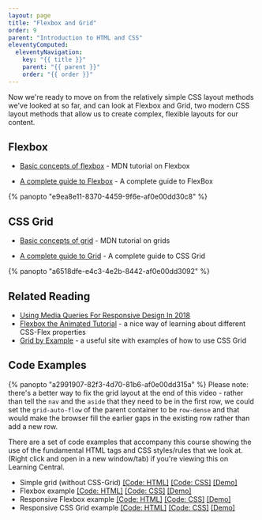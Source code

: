 ```yaml
---
layout: page
title: "Flexbox and Grid"
order: 9
parent: "Introduction to HTML and CSS"
eleventyComputed:
  eleventyNavigation:
    key: "{{ title }}"
    parent: "{{ parent }}"
    order: "{{ order }}"
---
```


Now we're ready to move on from the relatively simple CSS layout methods we've looked at so far, and can look at Flexbox and Grid, two modern CSS layout methods that allow us to create complex, flexible layouts for our content.

## Flexbox

-   [Basic concepts of flexbox](https://developer.mozilla.org/en-US/docs/Web/CSS/CSS_Flexible_Box_Layout/Basic_Concepts_of_Flexbox) - MDN tutorial on Flexbox

-   [A complete guide to Flexbox](https://css-tricks.com/snippets/css/a-guide-to-flexbox/) - A complete guide to FlexBox

{% panopto "e9ea8e11-8370-4459-9f6e-af0e00dd30c8" %}

## CSS Grid

-   [Basic concepts of grid](https://developer.mozilla.org/en-US/docs/Web/CSS/CSS_Grid_Layout/Basic_Concepts_of_Grid_Layout) - MDN tutorial on grids

-   [A complete guide to Grid](https://css-tricks.com/snippets/css/complete-guide-grid/) - A complete guide to CSS Grid

{% panopto "a6518dfe-e4c3-4e2b-8442-af0e00dd3092" %}

## Related Reading

-   [Using Media Queries For Responsive Design In 2018](https://www.smashingmagazine.com/2018/02/media-queries-responsive-design-2018/)
-   [Flexbox the Animated Tutorial](https://medium.com/@js_tut/flexbox-the-animated-tutorial-8075cbe4c1b2) - a nice way of learning about different CSS-Flex properties
-   [Grid by Example](https://gridbyexample.com/examples/) - a useful site with examples of how to use CSS Grid

## Code Examples

{% panopto "a2991907-82f3-4d70-81b6-af0e00dd315a" %}
Please note: there's a better way to fix the grid layout at the end of this video - rather than tell the `nav` and the `aside` that they need to be in the first row, we could set the `grid-auto-flow` of the parent container to be `row-dense` and that would make the browser fill the earlier gaps in the existing row rather than add a new row.

There are a set of code examples that accompany this course showing the use of the fundamental HTML tags and CSS styles/rules that we look at. (Right click and open in a new window/tab) if you're viewing this on Learning Central.

-   Simple grid (without CSS-Grid) [[Code: HTML]](https://github.com/martinjc/introduction-to-html-and-css/blob/master/src/examples/simple-grid/index.html) [[Code: CSS]](https://github.com/martinjc/introduction-to-html-and-css/blob/master/src/examples/simple-grid/css/style.css) [[Demo]](https://martinjc.github.io/introduction-to-html-and-css/examples/simple-grid/)
-   Flexbox example [[Code: HTML]](https://github.com/martinjc/introduction-to-html-and-css/blob/master/src/examples/flex/1/index.html) [[Code: CSS]](https://github.com/martinjc/introduction-to-html-and-css/blob/master/src/examples/flex/1/style.css) [[Demo]](https://martinjc.github.io/introduction-to-html-and-css/examples/flex/1)
-   Responsive Flexbox example [[Code: HTML]](https://github.com/martinjc/introduction-to-html-and-css/blob/master/src/examples/flex/2/index.html) [[Code: CSS]](https://github.com/martinjc/introduction-to-html-and-css/blob/master/src/examples/flex/2/style.css) [[Demo]](https://martinjc.github.io/introduction-to-html-and-css/examples/flex/2)
-   Responsive CSS Grid example [[Code: HTML]](https://github.com/martinjc/introduction-to-html-and-css/blob/master/src/examples/grid/1/index.html) [[Code: CSS]](https://github.com/martinjc/introduction-to-html-and-css/blob/master/src/examples/grid/1/style.css) [[Demo]](https://martinjc.github.io/introduction-to-html-and-css/examples/grid/1)

